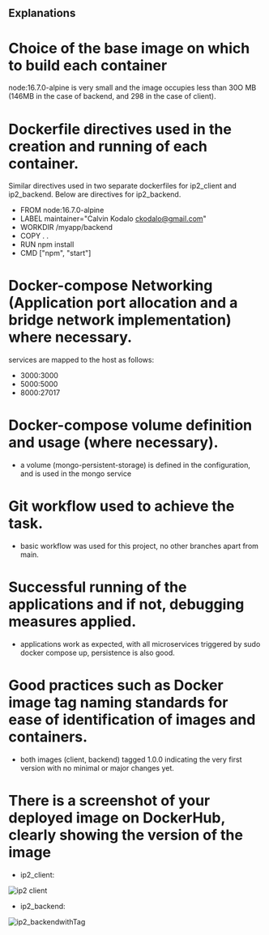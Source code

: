 ## Explanations

# Choice of the base image on which to build each container
node:16.7.0-alpine is very small and the image occupies less than 30O MB (146MB in the case of backend, and 298 in the case of client). 

# Dockerfile directives used in the creation and running of each container.

Similar directives used in two separate dockerfiles for ip2_client and ip2_backend. Below are directives for ip2_backend.

* FROM node:16.7.0-alpine
* LABEL maintainer="Calvin Kodalo <ckodalo@gmail.com>"
* WORKDIR /myapp/backend
* COPY . .
* RUN npm install 
* CMD ["npm", "start"]

# Docker-compose Networking (Application port allocation and a bridge network implementation) where necessary.
 
 services are mapped to the host as follows:

* 3000:3000
* 5000:5000
* 8000:27017

# Docker-compose volume definition and usage (where necessary).
* a volume (mongo-persistent-storage) is defined in the configuration, and is used in the mongo service

# Git workflow used to achieve the task.
* basic workflow was used for this project, no other branches apart from main.

# Successful running of the applications and if not, debugging measures applied.

* applications work as expected, with all microservices triggered by sudo docker compose up, persistence is also good.

# Good practices such as Docker image tag naming standards for ease of identification of images and containers. 

* both images (client, backend) tagged 1.0.0 indicating the very first version with no minimal or major changes yet.
  
# There is a screenshot of your deployed image on DockerHub, clearly showing the version of the image

* ip2_client:
  
![ip2 client](https://github.com/23po/NodejsExpressApiMongodbE-commerceFeatureProject/assets/48943229/ae71a249-14fd-4365-9d43-2e8357c0f4af)

* ip2_backend:
  
![ip2_backendwithTag](https://github.com/23po/NodejsExpressApiMongodbE-commerceFeatureProject/assets/48943229/dcb1e475-afe8-4a18-8d0d-fc96b9679320)

